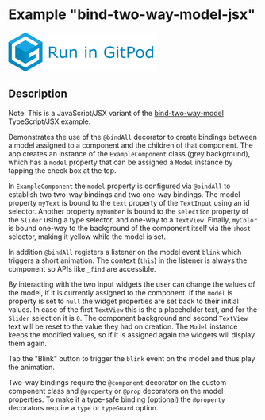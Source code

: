 # Example "bind-two-way-model-jsx"

[![GitPod Logo](../../doc/run-in-gitpod.png)](https://gitpod.io/#example=bind-two-way-model-jsx/https://github.com/eclipsesource/tabris-decorators/tree/master/examples/bind-two-way-model-jsx)

## Description

Note: This is a JavaScript/JSX variant of the [bind-two-way-model](../bind-two-way-model) TypeScript/JSX example.

Demonstrates the use of the `@bindAll` decorator to create bindings between a model assigned to a component and the children of that component. The app creates an instance of the `ExampleComponent` class (grey background), which has a `model` property that can be assigned a `Model` instance by tapping the check box at the top.

In `ExampleComponent` the `model` property is configured via `@bindAll` to establish two two-way bindings and two one-way bindings. The model property `myText` is bound to the `text` property of the `TextInput` using an id selector. Another property `myNumber` is bound to the `selection` property of the `Slider` using a type selector, and one-way to a `TextView`. Finally, `myColor` is bound one-way to the background of the component itself via the `:host` selector, making it yellow while the model is set.

In addition `@bindAll` registers a listener on the model event `blink` which triggers a short animation. The context (`this`) in the listener is always the component so APIs like `_find` are accessible.

By interacting with the two input widgets the user can change the values of the model, if it is currently assigned to the component. If the `model` is property is set to `null` the widget properties are set back to their initial values. In case of the first `TextView` this is the a placeholder text, and for the `Slider` selection it is `0`. The component background and second `TextView` text will be reset to the value they had on creation. The `Model` instance keeps the modified values, so if it is assigned again the widgets will display them again.

Tap the "Blink" button to trigger the `blink` event on the model and thus play the animation.

Two-way bindings require the `@component` decorator on the custom component class and `@property` or `@prop` decorators on the model properties. To make it a type-safe binding (optional) the `@property` decorators require a `type` or `typeGuard` option.
